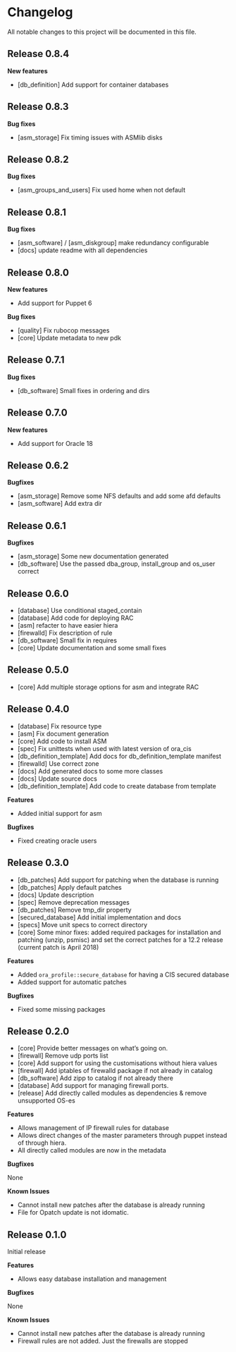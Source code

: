 # Changelog

All notable changes to this project will be documented in this file.

## Release 0.8.4

**New features**

- [db_definition] Add support for container databases

## Release 0.8.3

**Bug fixes**

- [asm_storage] Fix timing issues with ASMlib disks

## Release 0.8.2

**Bug fixes**

- [asm_groups_and_users] Fix used home when not default

## Release 0.8.1

**Bug fixes**

- [asm_software] / [asm_diskgroup] make redundancy configurable
- [docs] update readme with all dependencies

## Release 0.8.0

**New features**

- Add support for Puppet 6

**Bug fixes**

- [quality] Fix rubocop messages
- [core] Update metadata to new pdk

## Release 0.7.1

**Bug fixes**

-  [db_software] Small fixes in ordering and dirs

## Release 0.7.0

**New features**

- Add support for Oracle 18

## Release 0.6.2

**Bugfixes**

- [asm_storage] Remove some NFS defaults and add some afd defaults
- [asm_software] Add extra dir

## Release 0.6.1

**Bugfixes**

- [asm_storage] Some new documentation generated
- [db_software] Use the passed dba_group, install_group and os_user correct

## Release 0.6.0

- [database] Use conditional staged_contain
- [database] Add code for deploying RAC
- [asm] refacter to have easier hiera
- [firewalld] Fix description of rule
- [db_software] Small fix in requires
- [core] Update documentation and some small fixes

## Release 0.5.0

- [core] Add multiple storage options for asm and integrate RAC

## Release 0.4.0

- [database] Fix resource type
- [asm] Fix document generation
- [core] Add code to install ASM
- [spec] Fix unittests when used with latest version of ora_cis
- [db_definition_template] Add docs for db_definition_template manifest
- [firewalld] Use correct zone
- [docs] Add generated docs to some more classes
- [docs] Update source docs
- [db_definition_template] Add code to create database from template

**Features**

- Added initial support for asm 

**Bugfixes**

- Fixed creating oracle users

## Release 0.3.0

- [db_patches] Add support for patching when the database is running
- [db_patches] Apply default patches
- [docs] Update description
- [spec] Remove deprecation messages
- [db_patches] Remove tmp_dir property
- [secured_database] Add initial implementation and docs
- [specs] Move unit specs to correct directory
- [core] Some minor fixes: added required packages for installation and patching (unzip, psmisc) and set the correct patches for a 12.2 release (current patch is April 2018)

**Features**

- Added `ora_profile::secure_database` for having a CIS secured database
- Added support for automatic patches

**Bugfixes**

- Fixed some missing packages

## Release 0.2.0

- [core] Provide better messages on what’s going on.
- [firewall] Remove udp ports list
- [core] Add support for using the customisations without hiera values
- [firewall] Add iptables of firewalld package if not already in catalog
- [db_software] Add zipp to catalog if not already there
- [database] Add support for managing firewall ports.
- [release] Add directly called modules as dependencies & remove unsupported OS-es

**Features**

- Allows management of IP firewall rules for database 
- Allows direct changes of the master parameters through puppet instead of through hiera.
- All directly called modules are now in the metadata

**Bugfixes**

None

**Known Issues**

- Cannot install new patches after the database is already running
- File for Opatch update is not idomatic.

## Release 0.1.0

Initial release

**Features**

- Allows easy database installation and management 

**Bugfixes**

None

**Known Issues**

- Cannot install new patches after the database is already running
- Firewall rules are not added. Just the firewalls are stopped